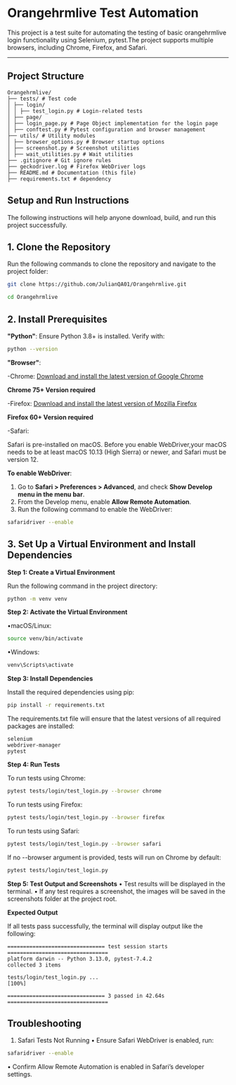 # Orangehrmlive Test Automation

This project is a test suite for automating the testing of basic orangehrmlive login functionality using Selenium, pytest.The project supports multiple browsers, including Chrome, Firefox, and Safari.

---

## Project Structure

```
Orangehrmlive/
├── tests/ # Test code
│ ├── login/
│ │ ├── test_login.py # Login-related tests
│ ├── page/
│ ├── login_page.py # Page Object implementation for the login page
│ ├── conftest.py # Pytest configuration and browser management
├── utils/ # Utility modules
│ ├── browser_options.py # Browser startup options
│ ├── screenshot.py # Screenshot utilities
│ ├── wait_utilities.py # Wait utilities
├── .gitignore # Git ignore rules
├── geckodriver.log # Firefox WebDriver logs
├── README.md # Documentation (this file)
├── requirements.txt # dependency

```

## Setup and Run Instructions

The following instructions will help anyone download, build, and run this project successfully.

## 1. Clone the Repository

Run the following commands to clone the repository and navigate to the project folder:

```bash
git clone https://github.com/JulianQA01/Orangehrmlive.git
```

```bash
cd Orangehrmlive
```

## 2. Install Prerequisites

**"Python"**:
Ensure Python 3.8+ is installed. Verify with:

```bash
python --version
```

**"Browser"**:

-Chrome:
[Download and install the latest version of Google Chrome](https://www.google.com/chrome/)

**Chrome 75+ Version required**

-Firefox:
[Download and install the latest version of Mozilla Firefox](https://www.mozilla.org/firefox/)

**Firefox 60+ Version required**

-Safari:

Safari is pre-installed on macOS. Before you enable WebDriver,your macOS needs to be at least macOS 10.13 (High Sierra) or newer, and Safari must be version 12.

**To enable WebDriver**:

1. Go to **Safari > Preferences > Advanced**, and check **Show Develop menu in the menu bar**.
2. From the Develop menu, enable **Allow Remote Automation**.
3. Run the following command to enable the WebDriver:

```bash
safaridriver --enable
```

## 3. Set Up a Virtual Environment and Install Dependencies

**Step 1: Create a Virtual Environment**

Run the following command in the project directory:

```bash
python -m venv venv
```

**Step 2: Activate the Virtual Environment**

•macOS/Linux:

```bash
source venv/bin/activate
```

•Windows:

```bash
venv\Scripts\activate
```

**Step 3: Install Dependencies**

Install the required dependencies using pip:

```bash
pip install -r requirements.txt
```

The requirements.txt file will ensure that the latest versions of all required packages are installed:

```
selenium
webdriver-manager
pytest

```

**Step 4: Run Tests**

To run tests using Chrome:

```bash
pytest tests/login/test_login.py --browser chrome
```

To run tests using Firefox:

```bash
pytest tests/login/test_login.py --browser firefox
```

To run tests using Safari:

```bash
pytest tests/login/test_login.py --browser safari
```

If no --browser argument is provided, tests will run on Chrome by default:

```bash
pytest tests/login/test_login.py
```

**Step 5: Test Output and Screenshots**
• Test results will be displayed in the terminal.
• If any test requires a screenshot, the images will be saved in the screenshots folder at the project root.

**Expected Output**

If all tests pass successfully, the terminal will display output like the following:

```
=============================== test session starts ================================
platform darwin -- Python 3.13.0, pytest-7.4.2
collected 3 items

tests/login/test_login.py ...                                               [100%]

=============================== 3 passed in 42.64s ================================

```

## Troubleshooting

1. Safari Tests Not Running
   • Ensure Safari WebDriver is enabled, run:

```bash
safaridriver --enable
```

• Confirm Allow Remote Automation is enabled in Safari’s developer settings.
